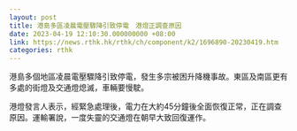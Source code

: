 ```yaml
---
layout: post
title: 港島多區凌晨電壓驟降引致停電　港燈正調查原因
date: 2023-04-19 12:10:30.000000000 +08:00
link: https://news.rthk.hk/rthk/ch/component/k2/1696890-20230419.htm
categories: rthk
---
```


港島多個地區凌晨電壓驟降引致停電，發生多宗被困升降機事故。東區及南區更有多處的街燈及交通燈熄滅，車輛要慢駛。

港燈發言人表示，經緊急處理後，電力在大約45分鐘後全面恢復正常，正在調查原因。運輸署說，一度失靈的交通燈在朝早大致回復運作。

